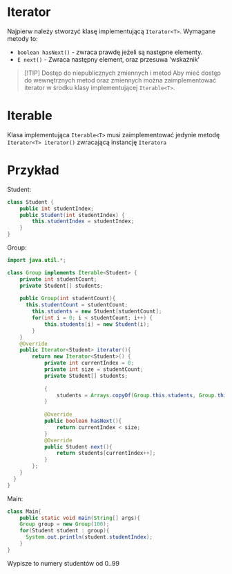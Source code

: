# Iterator
Najpierw należy stworzyć klasę implementującą `Iterator<T>`.
Wymagane metody to:
- `boolean hasNext()` - zwraca prawdę jeżeli są następne elementy.
- `E next()` - Zwraca następny element, oraz przesuwa 'wskaźnik'

> [!TIP] Dostęp do niepublicznych zmiennych i metod
> Aby mieć dostęp do wewnętrznych metod oraz zmiennych można zaimplementować iterator w środku klasy implementującej `Iterable<T>`.

# Iterable
Klasa implementująca `Iterable<T>` musi zaimplementować jedynie metodę `Iterator<T> iterator()` zwracającą instancję `Iteratora`

# Przykład
Student:
```java
class Student {
	public int studentIndex;
	public Student(int studentIndex) {
		this.studentIndex = studentIndex;
	}
}
```
Group:
```java
import java.util.*;

class Group implements Iterable<Student> {
	private int studentCount;
	private Student[] students;
	
	public Group(int studentCount){
	  this.studentCount = studentCount;
		this.students = new Student[studentCount];
		for(int i = 0; i < studentCount; i++) {
			this.students[i] = new Student(i);
		}	
	}
	@Override
	public Iterator<Student> iterator(){
		return new Iterator<Student>() {
			private int currentIndex = 0;
			private int size = studentCount;
			private Student[] students;
			
			{
				students = Arrays.copyOf(Group.this.students, Group.this.students.length);
			}
			
			@Override
			public boolean hasNext(){
				return currentIndex < size;
			}
			@Override
			public Student next(){
				return students[currentIndex++];
			}
		};
	}
  }
}
```
Main:
```java
class Main{
	public static void main(String[] args){
    Group group = new Group(100);
    for(Student student : group){
      System.out.println(student.studentIndex);
    }
}
```
Wypisze to numery studentów od $0..99$
